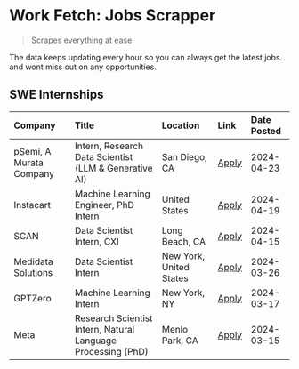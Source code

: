 # Work Fetch: Jobs Scrapper
> Scrapes everything at ease

The data keeps updating every hour so you can always get the latest jobs and wont miss out on any opportunities.

## SWE Internships
<!--START_SECTION:workfetch-->
| Company                 | Title                                                        | Location                | Link                                                                                                                                                                                                                                                                              | Date Posted   |
|:------------------------|:-------------------------------------------------------------|:------------------------|:----------------------------------------------------------------------------------------------------------------------------------------------------------------------------------------------------------------------------------------------------------------------------------|:--------------|
| pSemi, A Murata Company | Intern, Research Data Scientist (LLM & Generative AI)        | San Diego, CA           | [Apply](https://www.linkedin.com/jobs/view/intern-research-data-scientist-llm-generative-ai-at-psemi-a-murata-company-3887074168?position=10&pageNum=0&refId=hS0JiS61f%2BkwffJgm2iglA%3D%3D&trackingId=Hf6%2F0MK%2BkzqHgUVCPl7kSg%3D%3D&trk=public_jobs_jserp-result_search-card) | 2024-04-23    |
| Instacart               | Machine Learning Engineer, PhD Intern                        | United States           | [Apply](https://www.linkedin.com/jobs/view/machine-learning-engineer-phd-intern-at-instacart-3901991739?position=2&pageNum=0&refId=hS0JiS61f%2BkwffJgm2iglA%3D%3D&trackingId=uDyllxq1ykoERTBTkAjF5w%3D%3D&trk=public_jobs_jserp-result_search-card)                               | 2024-04-19    |
| SCAN                    | Data Scientist Intern, CXI                                   | Long Beach, CA          | [Apply](https://www.linkedin.com/jobs/view/data-scientist-intern-cxi-at-scan-3899690492?position=9&pageNum=0&refId=hS0JiS61f%2BkwffJgm2iglA%3D%3D&trackingId=6GsPB0uVzppN3abP1SeMSw%3D%3D&trk=public_jobs_jserp-result_search-card)                                               | 2024-04-15    |
| Medidata Solutions      | Data Scientist Intern                                        | New York, United States | [Apply](https://www.linkedin.com/jobs/view/data-scientist-intern-at-medidata-solutions-3810253704?position=8&pageNum=0&refId=hS0JiS61f%2BkwffJgm2iglA%3D%3D&trackingId=A0xP%2FF6%2FundrKyCI9cZ54w%3D%3D&trk=public_jobs_jserp-result_search-card)                                 | 2024-03-26    |
| GPTZero                 | Machine Learning Intern                                      | New York, NY            | [Apply](https://www.linkedin.com/jobs/view/machine-learning-intern-at-gptzero-3860723963?position=7&pageNum=0&refId=hS0JiS61f%2BkwffJgm2iglA%3D%3D&trackingId=JMJlXmlEscnXGZk0VFWGXg%3D%3D&trk=public_jobs_jserp-result_search-card)                                              | 2024-03-17    |
| Meta                    | Research Scientist Intern, Natural Language Processing (PhD) | Menlo Park, CA          | [Apply](https://www.linkedin.com/jobs/view/research-scientist-intern-natural-language-processing-phd-at-meta-3858718375?position=6&pageNum=0&refId=hS0JiS61f%2BkwffJgm2iglA%3D%3D&trackingId=hit8qXfxd9sCz8xkcQP6BA%3D%3D&trk=public_jobs_jserp-result_search-card)               | 2024-03-15    |
<!--END_SECTION:workfetch-->
